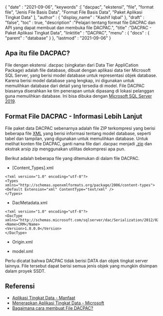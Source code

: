 {
  "date" : "2021-09-06",
  "keywords" :[ "dacpac", "ekstensi", "file", "format file", "Jenis File Basis Data", "Format File Basis Data", "Paket Aplikasi Tingkat Data" ],
  "author" : {
    "display_name" : "Kashif Iqbal"
},
  "draft" : "false",
  "toc" : true,
  "description" :"Pelajari tentang format file DACPAC dan API yang dapat membuat dan membuka file DACPAC.",
  "title" :"DACPAC - Paket Aplikasi Tingkat Data",
  "linktitle" : "DACPAC",
  "menu" : {
    "docs" : {
      "parent" : "database"
}
},
  "lastmod" : "2021-09-06"
}

## Apa itu file DACPAC?

File dengan ekstensi .dacpac (singkatan dari Data Tier AppliCation Package) adalah file database, dibuat dengan aplikasi data tier Microsoft SQL Server, yang berisi model database untuk representasi objek database. Karena berisi model database yang lengkap, ini digunakan untuk memulihkan database dari detail yang tersedia di model. File DACPAC biasanya diserahkan ke tim penerapan untuk dipasang di lokasi pelanggan guna memulihkan database. Ini bisa dibuka dengan
[Microsoft SQL Server 2019](https://www.microsoft.com/en-us/sql-server/sql-server-2019).

## Format File DACPAC - Informasi Lebih Lanjut

File paket data DACPAC sebenarnya adalah file ZIP terkompresi yang berisi beberapa file [XML](/id/web/xml/) yang berisi informasi tentang model database, seperti tabel dan tampilan, yang digunakan untuk memulihkan database. Untuk melihat konten file DACPAC, ganti nama file dari .dacpac menjadi [.zip](/id/compression/zip/) dan ekstrak arsip zip menggunakan utilitas dekompresi apa pun.

Berikut adalah beberapa file yang ditemukan di dalam file DACPAC.

* [Content_Types].xml
```
<?xml version="1.0" encoding="utf-8"?>
<Types
xmlns="http://schemas.openxmlformats.org/package/2006/content-types">
<Default Extension="xml" ContentType="text/xml" />
</Types>
```
* DacMetadata.xml

```
<?xml version="1.0" encoding="utf-8"?>
<DacType xmlns="http://schemas.microsoft.com/sqlserver/dac/Serialization/2012/02">
<Name>CRM</Name>
<Version>1.0.0.0</Version>
</DacType>
```
* Origin.xml

* model.xml

Perlu dicatat bahwa DACPAC tidak berisi DATA dan objek tingkat server lainnya. File tersebut dapat berisi semua jenis objek yang mungkin disimpan dalam proyek SSDT.

## Referensi

* [Aplikasi Tingkat Data - Manfaat](https://learn.microsoft.com/en-us/sql/relational-databases/data-tier-applications/data-tier-applications?view=sql-server-ver15)
* [Menerapkan Aplikasi Tingkat Data - Microsoft](https://learn.microsoft.com/en-us/sql/relational-databases/data-tier-applications/deploy-a-data-tier-application)
* [Bagaimana cara membuat File DACPAC?](https://sqlplayer.net/2018/10/how-to-create-dacpac-file/)

